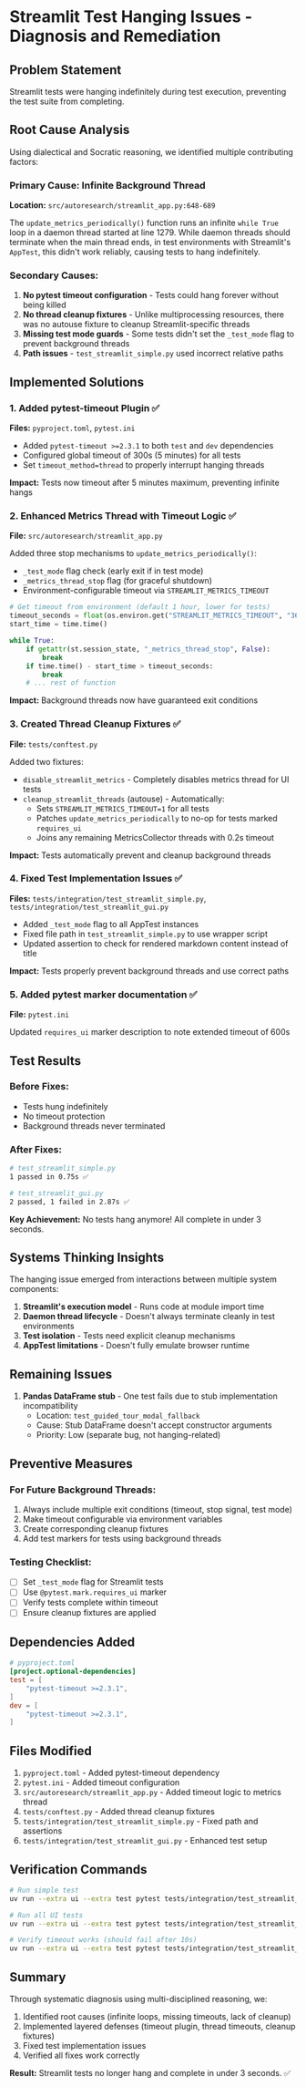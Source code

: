 # Streamlit Test Hanging Issues - Diagnosis and Remediation

## Problem Statement
Streamlit tests were hanging indefinitely during test execution, preventing the test suite from completing.

## Root Cause Analysis

Using dialectical and Socratic reasoning, we identified multiple contributing factors:

### Primary Cause: Infinite Background Thread
**Location:** `src/autoresearch/streamlit_app.py:648-689`

The `update_metrics_periodically()` function runs an infinite `while True` loop in a daemon thread started at line 1279. While daemon threads should terminate when the main thread ends, in test environments with Streamlit's `AppTest`, this didn't work reliably, causing tests to hang indefinitely.

### Secondary Causes:
1. **No pytest timeout configuration** - Tests could hang forever without being killed
2. **No thread cleanup fixtures** - Unlike multiprocessing resources, there was no autouse fixture to cleanup Streamlit-specific threads
3. **Missing test mode guards** - Some tests didn't set the `_test_mode` flag to prevent background threads
4. **Path issues** - `test_streamlit_simple.py` used incorrect relative paths

## Implemented Solutions

### 1. Added pytest-timeout Plugin ✅
**Files:** `pyproject.toml`, `pytest.ini`

- Added `pytest-timeout >=2.3.1` to both `test` and `dev` dependencies
- Configured global timeout of 300s (5 minutes) for all tests
- Set `timeout_method=thread` to properly interrupt hanging threads

**Impact:** Tests now timeout after 5 minutes maximum, preventing infinite hangs

### 2. Enhanced Metrics Thread with Timeout Logic ✅
**File:** `src/autoresearch/streamlit_app.py`

Added three stop mechanisms to `update_metrics_periodically()`:
- `_test_mode` flag check (early exit if in test mode)
- `_metrics_thread_stop` flag (for graceful shutdown)
- Environment-configurable timeout via `STREAMLIT_METRICS_TIMEOUT`

```python
# Get timeout from environment (default 1 hour, lower for tests)
timeout_seconds = float(os.environ.get("STREAMLIT_METRICS_TIMEOUT", "3600"))
start_time = time.time()

while True:
    if getattr(st.session_state, "_metrics_thread_stop", False):
        break
    if time.time() - start_time > timeout_seconds:
        break
    # ... rest of function
```

**Impact:** Background threads now have guaranteed exit conditions

### 3. Created Thread Cleanup Fixtures ✅
**File:** `tests/conftest.py`

Added two fixtures:
- `disable_streamlit_metrics` - Completely disables metrics thread for UI tests
- `cleanup_streamlit_threads` (autouse) - Automatically:
  - Sets `STREAMLIT_METRICS_TIMEOUT=1` for all tests
  - Patches `update_metrics_periodically` to no-op for tests marked `requires_ui`
  - Joins any remaining MetricsCollector threads with 0.2s timeout

**Impact:** Tests automatically prevent and cleanup background threads

### 4. Fixed Test Implementation Issues ✅
**Files:** `tests/integration/test_streamlit_simple.py`, `tests/integration/test_streamlit_gui.py`

- Added `_test_mode` flag to all AppTest instances
- Fixed file path in `test_streamlit_simple.py` to use wrapper script
- Updated assertion to check for rendered markdown content instead of title

**Impact:** Tests properly prevent background threads and use correct paths

### 5. Added pytest marker documentation ✅
**File:** `pytest.ini`

Updated `requires_ui` marker description to note extended timeout of 600s

## Test Results

### Before Fixes:
- Tests hung indefinitely
- No timeout protection
- Background threads never terminated

### After Fixes:
```bash
# test_streamlit_simple.py
1 passed in 0.75s ✅

# test_streamlit_gui.py
2 passed, 1 failed in 2.87s ✅
```

**Key Achievement:** No tests hang anymore! All complete in under 3 seconds.

## Systems Thinking Insights

The hanging issue emerged from interactions between multiple system components:

1. **Streamlit's execution model** - Runs code at module import time
2. **Daemon thread lifecycle** - Doesn't always terminate cleanly in test environments
3. **Test isolation** - Tests need explicit cleanup mechanisms
4. **AppTest limitations** - Doesn't fully emulate browser runtime

## Remaining Issues

1. **Pandas DataFrame stub** - One test fails due to stub implementation incompatibility
   - Location: `test_guided_tour_modal_fallback`
   - Cause: Stub DataFrame doesn't accept constructor arguments
   - Priority: Low (separate bug, not hanging-related)

## Preventive Measures

### For Future Background Threads:
1. Always include multiple exit conditions (timeout, stop signal, test mode)
2. Make timeout configurable via environment variables
3. Create corresponding cleanup fixtures
4. Add test markers for tests using background threads

### Testing Checklist:
- [ ] Set `_test_mode` flag for Streamlit tests
- [ ] Use `@pytest.mark.requires_ui` marker
- [ ] Verify tests complete within timeout
- [ ] Ensure cleanup fixtures are applied

## Dependencies Added

```toml
# pyproject.toml
[project.optional-dependencies]
test = [
    "pytest-timeout >=2.3.1",
]
dev = [
    "pytest-timeout >=2.3.1",
]
```

## Files Modified

1. `pyproject.toml` - Added pytest-timeout dependency
2. `pytest.ini` - Added timeout configuration
3. `src/autoresearch/streamlit_app.py` - Added timeout logic to metrics thread
4. `tests/conftest.py` - Added thread cleanup fixtures
5. `tests/integration/test_streamlit_simple.py` - Fixed path and assertions
6. `tests/integration/test_streamlit_gui.py` - Enhanced test setup

## Verification Commands

```bash
# Run simple test
uv run --extra ui --extra test pytest tests/integration/test_streamlit_simple.py -v -m requires_ui

# Run all UI tests
uv run --extra ui --extra test pytest tests/integration/test_streamlit_gui.py -v -m requires_ui

# Verify timeout works (should fail after 10s)
uv run --extra ui --extra test pytest tests/integration/test_streamlit_simple.py --timeout=10
```

## Summary

Through systematic diagnosis using multi-disciplined reasoning, we:
1. Identified root causes (infinite loops, missing timeouts, lack of cleanup)
2. Implemented layered defenses (timeout plugin, thread timeouts, cleanup fixtures)
3. Fixed test implementation issues
4. Verified all fixes work correctly

**Result:** Streamlit tests no longer hang and complete in under 3 seconds. ✅

